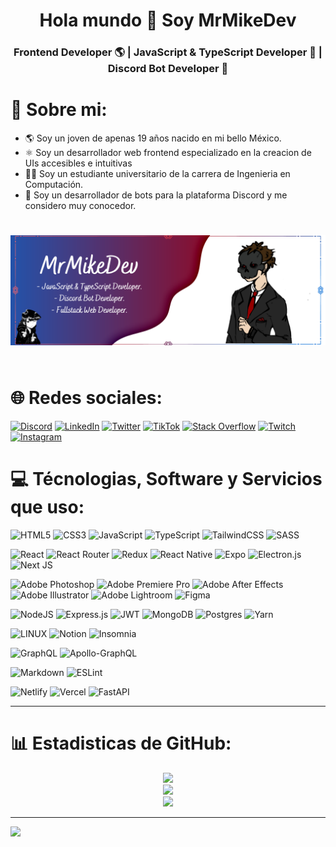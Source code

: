 <h1 align="center">Hola mundo 👋 Soy MrMikeDev</h1>
<h3 style="font-weight:bold;" align="center">
    Frontend Developer 🌎 | JavaScript & TypeScript Developer 💙 | Discord Bot Developer 🤖
</h3>

# 💫 Sobre mi:

- 🌎 Soy un joven de apenas 19 años nacido en mi bello México.
- ⚛️ Soy un desarrollador web frontend especializado en la creacion de UIs accesibles e intuitivas
- 🧑‍🎓 Soy un estudiante universitario de la carrera de Ingenieria en Computación.
- 🤖 Soy un desarrollador de bots para la plataforma Discord y me considero muy conocedor.

<div align="center">
    <img
        src="./assets/MrMikeDev.png"
        alt="MrMikeDev's Banner"
        style="padding: 25px 0; width: 900px;"
    />
</div>

# 🌐 Redes sociales:

[![Discord](https://img.shields.io/badge/Discord-%237289DA.svg?logo=discord&logoColor=white)](https://discord.gg/https://discord.gg/users/437308398845952001)
[![LinkedIn](https://img.shields.io/badge/LinkedIn-%230077B5.svg?logo=linkedin&logoColor=white)](https://linkedin.com/in/mrmikedev)
[![Twitter](https://img.shields.io/badge/Twitter-%231DA1F2.svg?logo=Twitter&logoColor=white)](https://twitter.com/MrMikeDev)
[![TikTok](https://img.shields.io/badge/TikTok-%23000000.svg?logo=TikTok&logoColor=white)](https://tiktok.com/@MrMikeDev)
[![Stack Overflow](https://img.shields.io/badge/-Stackoverflow-FE7A16?logo=stack-overflow&logoColor=white)](https://stackoverflow.com/users/17969063/mrmikedev)
[![Twitch](https://img.shields.io/badge/Twitch-%239146FF.svg?logo=Twitch&logoColor=white)](https://twitch.tv/mrmikedev)
[![Instagram](https://img.shields.io/badge/Instagram-%23E4405F.svg?logo=Instagram&logoColor=white)](https://instagram.com/mrmikedev)

# 💻 Técnologias, Software y Servicios que uso:

![HTML5](https://img.shields.io/badge/html5-%23E34F26.svg?style=for-the-badge&logo=html5&logoColor=white)
![CSS3](https://img.shields.io/badge/css3-%231572B6.svg?style=for-the-badge&logo=css3&logoColor=white)
![JavaScript](https://img.shields.io/badge/javascript-%23323330.svg?style=for-the-badge&logo=javascript&logoColor=%23F7DF1E)
![TypeScript](https://img.shields.io/badge/typescript-%23007ACC.svg?style=for-the-badge&logo=typescript&logoColor=white)
![TailwindCSS](https://img.shields.io/badge/tailwindcss-%2338B2AC.svg?style=for-the-badge&logo=tailwind-css&logoColor=white)
![SASS](https://img.shields.io/badge/SASS-hotpink.svg?style=for-the-badge&logo=SASS&logoColor=white)

![React](https://img.shields.io/badge/react-%2320232a.svg?style=for-the-badge&logo=react&logoColor=%2361DAFB)
![React Router](https://img.shields.io/badge/React_Router-CA4245?style=for-the-badge&logo=react-router&logoColor=white)
![Redux](https://img.shields.io/badge/redux-%23593d88.svg?style=for-the-badge&logo=redux&logoColor=white)
![React Native](https://img.shields.io/badge/react_native-%2320232a.svg?style=for-the-badge&logo=react&logoColor=%2361DAFB)
![Expo](https://img.shields.io/badge/expo-1C1E24?style=for-the-badge&logo=expo&logoColor=#D04A37)
![Electron.js](https://img.shields.io/badge/Electron-191970?style=for-the-badge&logo=Electron&logoColor=white)
![Next JS](https://img.shields.io/badge/Next-black?style=for-the-badge&logo=next.js&logoColor=white)

![Adobe Photoshop](https://img.shields.io/badge/adobephotoshop-%2331A8FF.svg?style=for-the-badge&logo=adobephotoshop&logoColor=white)
![Adobe Premiere Pro](https://img.shields.io/badge/Adobe%20Premiere%20Pro-9999FF.svg?style=for-the-badge&logo=Adobe%20Premiere%20Pro&logoColor=white)
![Adobe After Effects](https://img.shields.io/badge/Adobe%20After%20Effects-9999FF.svg?style=for-the-badge&logo=Adobe%20After%20Effects&logoColor=white)
![Adobe Illustrator](https://img.shields.io/badge/adobeillustrator-%23FF9A00.svg?style=for-the-badge&logo=adobeillustrator&logoColor=white)
![Adobe Lightroom](https://img.shields.io/badge/Adobe%20Lightroom-31A8FF.svg?style=for-the-badge&logo=Adobe%20Lightroom&logoColor=white)
![Figma](https://img.shields.io/badge/figma-%23F24E1E.svg?style=for-the-badge&logo=figma&logoColor=white)

![NodeJS](https://img.shields.io/badge/node.js-6DA55F?style=for-the-badge&logo=node.js&logoColor=white)
![Express.js](https://img.shields.io/badge/express.js-%23404d59.svg?style=for-the-badge&logo=express&logoColor=%2361DAFB)
![JWT](https://img.shields.io/badge/JWT-black?style=for-the-badge&logo=JSON%20web%20tokens)
![MongoDB](https://img.shields.io/badge/MongoDB-%234ea94b.svg?style=for-the-badge&logo=mongodb&logoColor=white)
![Postgres](https://img.shields.io/badge/postgres-%23316192.svg?style=for-the-badge&logo=postgresql&logoColor=white)
![Yarn](https://img.shields.io/badge/yarn-%232C8EBB.svg?style=for-the-badge&logo=yarn&logoColor=white)

![LINUX](https://img.shields.io/badge/Linux-FCC624?style=for-the-badge&logo=linux&logoColor=black)
![Notion](https://img.shields.io/badge/Notion-%23000000.svg?style=for-the-badge&logo=notion&logoColor=white)
![Insomnia](https://img.shields.io/badge/Insomnia-black?style=for-the-badge&logo=insomnia&logoColor=5849BE)

![GraphQL](https://img.shields.io/badge/-GraphQL-E10098?style=for-the-badge&logo=graphql&logoColor=white)
![Apollo-GraphQL](https://img.shields.io/badge/-ApolloGraphQL-311C87?style=for-the-badge&logo=apollo-graphql)

![Markdown](https://img.shields.io/badge/markdown-%23000000.svg?style=for-the-badge&logo=markdown&logoColor=white)
![ESLint](https://img.shields.io/badge/ESLint-4B3263?style=for-the-badge&logo=eslint&logoColor=white)

![Netlify](https://img.shields.io/badge/netlify-%23000000.svg?style=for-the-badge&logo=netlify&logoColor=#00C7B7)
![Vercel](https://img.shields.io/badge/vercel-%23000000.svg?style=for-the-badge&logo=vercel&logoColor=white)
![FastAPI](https://img.shields.io/badge/FastAPI-005571?style=for-the-badge&logo=fastapi)

---

# 📊 Estadisticas de GitHub:

<div align="center">
    <img src="https://github-readme-stats.vercel.app/api?username=MrMikeDev&theme=tokyonight&hide_border=true&include_all_commits=false&count_private=false"><br />
    <img src="https://github-readme-streak-stats.herokuapp.com/?user=MrMikeDev&theme=tokyonight&hide_border=true"><br />
    <img src="https://github-readme-stats.vercel.app/api/top-langs/?username=MrMikeDev&theme=tokyonight&hide_border=true&include_all_commits=false&count_private=false&layout=compact">
</div>

---

[![](https://visitcount.itsvg.in/api?id=MisterMikeDev&icon=0&color=11)](https://visitcount.itsvg.in)
